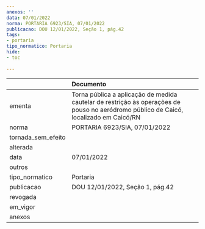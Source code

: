 ```yaml
---
anexos: ''
data: 07/01/2022
norma: PORTARIA 6923/SIA, 07/01/2022
publicacao: DOU 12/01/2022, Seção 1, pág.42
tags:
- portaria
tipo_normatico: Portaria
hide: 
- toc 
 
---
```


|                    | Documento                                                                                                                             |
|:-------------------|:--------------------------------------------------------------------------------------------------------------------------------------|
| ementa             | Torna pública a aplicação de medida cautelar de restrição às operações de pouso no aeródromo público de Caicó, localizado em Caicó/RN |
| norma              | PORTARIA 6923/SIA, 07/01/2022                                                                                                         |
| tornada_sem_efeito |                                                                                                                                       |
| alterada           |                                                                                                                                       |
| data               | 07/01/2022                                                                                                                            |
| outros             |                                                                                                                                       |
| tipo_normatico     | Portaria                                                                                                                              |
| publicacao         | DOU 12/01/2022, Seção 1, pág.42                                                                                                       |
| revogada           |                                                                                                                                       |
| em_vigor           |                                                                                                                                       |
| anexos             |                                                                                                                                       |